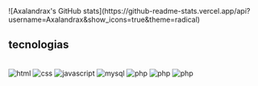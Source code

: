 <div style=" margin: auto;">
  ![Axalandrax's GitHub stats](https://github-readme-stats.vercel.app/api?username=Axalandrax&show_icons=true&theme=radical)
</div>

## tecnologias

<div style="display: inline_block"><br/>
<img align="center" alt=html 5 src="https://img.shields.io/badge/HTML5-E34F26?style=for-the-badge&logo=html5&logoColor=white">
<img align="center" alt=css 3 src="https://img.shields.io/badge/CSS3-1572B6?style=for-the-badge&logo=css3&logoColor=white">
<img align="center" alt=javascript src="https://img.shields.io/badge/JavaScript-323330?style=for-the-badge&logo=javascript&logoColor=F7DF1E">
<img align="center" alt=mysql src="https://img.shields.io/badge/MySQL-00000F?style=for-the-badge&logo=mysql&logoColor=white">
<img align="center" alt=php src="https://img.shields.io/badge/PHP-777BB4?style=for-the-badge&logo=php&logoColor=white">
<img align="center" alt=php src="https://img.shields.io/badge/React-20232A?style=for-the-badge&logo=react&logoColor=61DAFB">
<img align="center" alt=php src="https://img.shields.io/badge/React_Native-20232A?style=for-the-badge&logo=react&logoColor=61DAFB">
  
</div>
